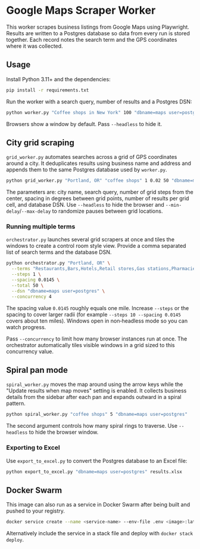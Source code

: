 # Google Maps Scraper Worker

This worker scrapes business listings from Google Maps using Playwright.
Results are written to a Postgres database so data from every run
is stored together. Each record notes the search term and the GPS
coordinates where it was collected.

## Usage

Install Python 3.11+ and the dependencies:

```bash
pip install -r requirements.txt
```

Run the worker with a search query, number of results and a Postgres DSN:

```bash
python worker.py "Coffee shops in New York" 100 "dbname=maps user=postgres"
```

Browsers show a window by default. Pass `--headless` to hide it.

## City grid scraping

`grid_worker.py` automates searches across a grid of GPS coordinates around a
city. It deduplicates results using business name and address and appends them
to the same Postgres database used by `worker.py`.

```bash
python grid_worker.py "Portland, OR" "coffee shops" 1 0.02 50 "dbname=maps user=postgres"
```

The parameters are: city name, search query, number of grid steps from the center, spacing in degrees between grid points, number of results per grid cell, and database DSN. Use `--headless` to hide the browser and `--min-delay`/`--max-delay` to randomize pauses between grid locations.

### Running multiple terms

`orchestrator.py` launches several grid scrapers at once and tiles the windows
to create a control room style view. Provide a comma separated list of search
terms and the database DSN.

```bash
python orchestrator.py "Portland, OR" \
  --terms "Restaurants,Bars,Hotels,Retail stores,Gas stations,Pharmacies,Automotive,Banks,Healthcare,Professional services,Education,Government offices,Entertainment,Construction,Real estate" \
  --steps 1 \
  --spacing 0.0145 \
  --total 50 \
  --dsn "dbname=maps user=postgres" \
  --concurrency 4
```

The spacing value `0.0145` roughly equals one mile.  Increase `--steps` or the spacing to cover larger radii (for example `--steps 10 --spacing 0.0145` covers about ten miles).  Windows open in non‑headless mode so you can watch progress.

Pass `--concurrency` to limit how many browser instances run at once. The orchestrator automatically tiles visible windows in a grid sized to this concurrency value.

## Spiral pan mode

`spiral_worker.py` moves the map around using the arrow keys while the "Update results when map moves" setting is enabled. It collects business details from the sidebar after each pan and expands outward in a spiral pattern.

```bash
python spiral_worker.py "coffee shops" 5 "dbname=maps user=postgres"
```

The second argument controls how many spiral rings to traverse. Use `--headless` to hide the browser window.

### Exporting to Excel

Use `export_to_excel.py` to convert the Postgres database to an Excel file:

```bash
python export_to_excel.py "dbname=maps user=postgres" results.xlsx
```

## Docker Swarm

This image can also run as a service in Docker Swarm after being built and pushed to your registry.

```bash
docker service create --name <service-name> --env-file .env <image>:latest
```

Alternatively include the service in a stack file and deploy with `docker stack deploy`.
